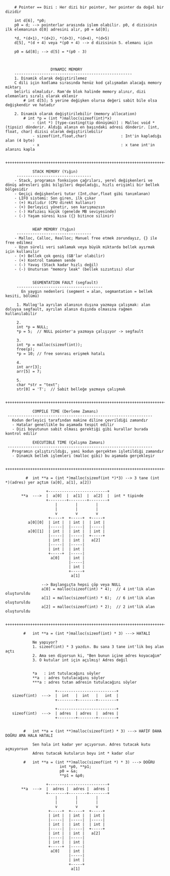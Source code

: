 
	
		# Pointer == Dizi : Her dizi bir pointer, her pointer da doğal bir dizidir

		int d[6], *p0;
		p0 = d; --> pointerlar arasında işlem olabilir. p0, d dizisinin ilk elemanının d[0] adresini alır, p0 = &d[0];

		*d, *(d+1), *(d+2), *(d+3), *(d+4), *(d+5)
		d[5], *(d + 4) veya *(p0 + 4) --> d dizisinin 5. elemanı için

		p0 = &d[8]; --> d[5] = *(p0 - 3)
	


						DYNAMIC MEMORY
		----------------------------------------------------
		1. Dinamik olarak değiştirilemez
		C dili için kodlama sırasında henüz kod çalışmadan alacağı memory miktarı
		belirli olmalıdır. Ram'de blok halinde memory alınır, dizi elemanları sıralı olarak eklenir
			# int d[5]; 5 yerine değişken olursa değeri sabit bile olsa değişkendir ve hatadır

		2. Dinamik olarak değiştirilebilir (memory allocation)
			# int *p = (int *)malloc(sizeof(int)*x)
				- (int *) [type-casting(tip dönüşümü)] : Malloc void *(tipsiz) dönderir. Aldığı alanın en başındaki adresi dönderir. [int, float, char] dizisi olarak değiştirilebilir
				- sizeof(int,float,char)			   : Int'in kapladığı alan (4 byte)
				- x									   : x tane int'in alanını kapla

     ++++++++++++++++++++++++++++++++++++++++++++++++++++++++++++++++++++++++++++++++++++++++++++++++++++++++++

				STACK MEMORY (Yığın)
		 ---------------------------------
		- Stack, programın fonksiyon çağrıları, yerel değişkenleri ve dönüş adresleri gibi bilgileri depoladığı, hızlı erişimli bir bellek bölgesidir
		- Geçiçi değişkenleri tutar (Int,char,float gibi tanımlanan)
		- LIFO sistemi: Son giren, ilk çıkar
		- (+) Hızlıdır (CPU direkt kullanır)
		- (+) Derleyici yönetir, sen karışmazsın
		- (-) Hafızası küçük (genelde MB seviyesinde)
		- (-) Yaşam süresi kısa ({} bitince silinir)


    			HEAP MEMORY (Yığın)
		 ---------------------------------
		- Malloc, Calloc, Realloc; Manuel free etmek zorundayız, {} ile free edilmez
		- Uzun süreli veri saklamak veya büyük miktarda bellek ayırmak için kullanılır
		- (+) Bellek çok geniş (GB'lar olabilir)
		- (+) Kontrol tamamen sende
		- (-) Yavaş (Stack kadar hızlı değil)
		- (-) Unutursan "memory leak" (bellek sızıntısı) olur


				SEGMENTATION FAULT (segfault)
		 --------------------------------------
		   En yaygın nedenleri (segment = alan, segmantation = bellek kesiti, bölümü)

		 1. Mallog'la ayrılan alanının dışına yazmaya çalışmak: alan doluysa segfault, ayrılan alanın dışında olmasına rağmen kullanılabilir

		 2.
		 int *p = NULL;
		 *p = 5;  // NULL pointer'a yazmaya çalışıyor -> segfault
		 
		 3.
		 int *p = malloc(sizeof(int));
		 free(p);
		 *p = 10; // free sonrası erişmek hatalı
		  
		 4.
		 int arr[3];
		 arr[5] = 7;
		  
		 5.
		 char *str = "text";
		 str[0] = 'T';  // Sabit belleğe yazmaya çalışmak

	 ++++++++++++++++++++++++++++++++++++++++++++++++++++++++++++++++++++++++++++++++++++++++++++++++++++++++++

				COMPILE TIME (Derleme Zamanı)
	 ----------------------------------------------------------------
	   Kodun derleyici tarafından makine diline çevrildiği zamandır
	   - Hatalar genellikle bu aşamada tespit edilir
	   - Dizi boyutunun sabit olması gerektiği gibi kurallar burada kontrol edilir

				EXECUTIBLE TIME (Çalışma Zamanı)
	 ----------------------------------------------------------------
	   Programın çalıştırıldığı, yani kodun gerçekten işletildiği zamandır
	   - Dinamik bellek işlemleri (malloc gibi) bu aşamada gerçekleşir

	 ++++++++++++++++++++++++++++++++++++++++++++++++++++++++++++++++++++++++++++++++++++++++++++++++++++++++++

			 #	int **a = (int *)malloc(sizeof(int *)*3) --> 3 tane (int *)(adres) yer açtım (a[0], a[1], a[2])

					  +--------------------------+
		   **a  --->  |  a[0]  |  a[1]  |  a[2]  |  int * tipinde
					  +--------+--------+--------+
					      |        |        |
					      |        |        |
					      v        v        v
			       	   +-----+  +-----+  +-----+   
		      a[0][0]  | int |  | int |  | int |
			       	   |-----|  |-----|	 |-----|
			  a[0][1]  | int |  | int |  | int |
					   |-----|  |-----|  +-----+
					   | int |  | int |   a[2]
					   |-----|  |-----|  
					   | int |  | int |  
					   +-----+  |-----|  
						a[0]    | int |
								|-----|
								| int |
								+-----+
								 a[1]
								
					--> Başlangıçta hepsi çöp veya NULL
					a[0] = malloc(sizeof(int) * 4);  // 4 int'lik alan oluşturuldu
					a[1] = malloc(sizeof(int) * 6);  // 6 int'lik alan oluşturuldu
					a[2] = malloc(sizeof(int) * 2);  // 2 int'lik alan oluşturuldu

	 ++++++++++++++++++++++++++++++++++++++++++++++++++++++++++++++++++++++++++++++++++++++++++++++++++++++++++

			#	int **a = (int *)malloc(sizeof(int) * 3) ---> HATALI

				Ne yapıyor?
				1. sizeof(int) * 3 yazdın. Bu sana 3 tane int'lik boş alan açtı
				2. Ama sen diyorsun ki, "Ben bunun içine adres koyacağım"
				3. O kutular int için açılmış! Adres değil


				*a   : int tutulacağını söyler
				**a  : adres tutulacağını söyler
				***a : adres tutan adresin tutulacağını söyler

						  +--------------------------+
	   sizeof(int)  --->  |  int   |  int   |   int  |
						  +--------+--------+--------+

						  +--------------------------+
	   sizeof(int)  --->  | adres  | adres  |  adres |
						  +--------+--------+--------+


			#	int **a = (int **)malloc(sizeof(int) * 3) ---> HAFİF DAHA DOĞRU AMA HALA HATALI

				Sen hala int kadar yer açıyorsun. Adres tutacak kutu açmıyorsun
				Adres tutacak kutuların boyu int * kadar olur

			#	int **a = (int **)malloc(sizeof(int *) * 3) ---> DOĞRU
							int *p0, **p1;
							p0 = &a;		
							**p1 = &p0;

					  +--------------------------+
		   **a  --->  |  adres |  adres |  adres |
					  +--------+--------+--------+
						  |        |        |
						  |        |        |
						  v        v        v
					   +-----+  +-----+  +-----+
					   | int |  | int |  | int |
					   |-----|  |-----|	 |-----|
					   | int |  | int |  | int |
					   |-----|  |-----|  +-----+
					   | int |  | int |   a[2]
					   |-----|  |-----|
					   | int |  | int |
					   +-----+  |-----|
						a[0]    | int |
								|-----|
								| int |
								+-----+
								 a[1]
	